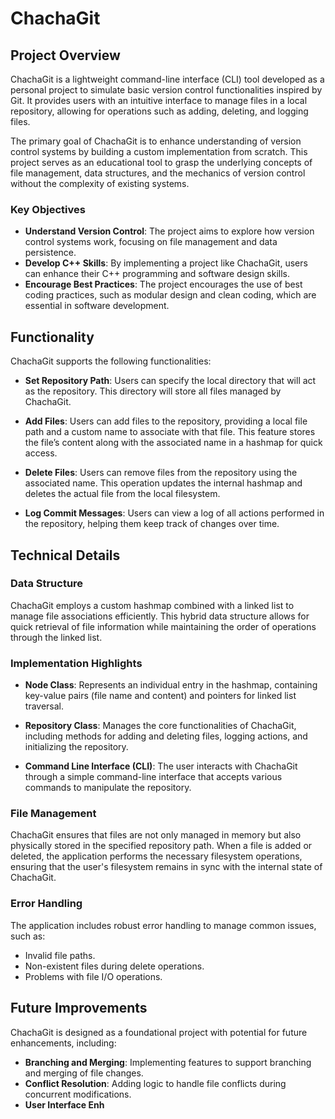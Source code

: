 # ChachaGit 

## Project Overview

ChachaGit is a lightweight command-line interface (CLI) tool developed as a personal project to simulate basic version control functionalities inspired by Git. It provides users with an intuitive interface to manage files in a local repository, allowing for operations such as adding, deleting, and logging files. 

The primary goal of ChachaGit is to enhance understanding of version control systems by building a custom implementation from scratch. This project serves as an educational tool to grasp the underlying concepts of file management, data structures, and the mechanics of version control without the complexity of existing systems.

### Key Objectives
- **Understand Version Control**: The project aims to explore how version control systems work, focusing on file management and data persistence.
- **Develop C++ Skills**: By implementing a project like ChachaGit, users can enhance their C++ programming and software design skills.
- **Encourage Best Practices**: The project encourages the use of best coding practices, such as modular design and clean coding, which are essential in software development.

## Functionality

ChachaGit supports the following functionalities:

- **Set Repository Path**: Users can specify the local directory that will act as the repository. This directory will store all files managed by ChachaGit.
  
- **Add Files**: Users can add files to the repository, providing a local file path and a custom name to associate with that file. This feature stores the file’s content along with the associated name in a hashmap for quick access.

- **Delete Files**: Users can remove files from the repository using the associated name. This operation updates the internal hashmap and deletes the actual file from the local filesystem.

- **Log Commit Messages**: Users can view a log of all actions performed in the repository, helping them keep track of changes over time.

## Technical Details

### Data Structure
ChachaGit employs a custom hashmap combined with a linked list to manage file associations efficiently. This hybrid data structure allows for quick retrieval of file information while maintaining the order of operations through the linked list. 

### Implementation Highlights
- **Node Class**: Represents an individual entry in the hashmap, containing key-value pairs (file name and content) and pointers for linked list traversal.
  
- **Repository Class**: Manages the core functionalities of ChachaGit, including methods for adding and deleting files, logging actions, and initializing the repository.

- **Command Line Interface (CLI)**: The user interacts with ChachaGit through a simple command-line interface that accepts various commands to manipulate the repository.

### File Management
ChachaGit ensures that files are not only managed in memory but also physically stored in the specified repository path. When a file is added or deleted, the application performs the necessary filesystem operations, ensuring that the user's filesystem remains in sync with the internal state of ChachaGit.

### Error Handling
The application includes robust error handling to manage common issues, such as:
- Invalid file paths.
- Non-existent files during delete operations.
- Problems with file I/O operations.

## Future Improvements
ChachaGit is designed as a foundational project with potential for future enhancements, including:
- **Branching and Merging**: Implementing features to support branching and merging of file changes.
- **Conflict Resolution**: Adding logic to handle file conflicts during concurrent modifications.
- **User Interface Enh**
